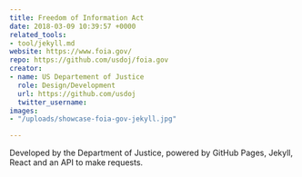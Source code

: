 ```yaml
---
title: Freedom of Information Act
date: 2018-03-09 10:39:57 +0000
related_tools:
- tool/jekyll.md
website: https://www.foia.gov/
repo: https://github.com/usdoj/foia.gov
creator:
- name: US Departement of Justice
  role: Design/Development
  url: https://github.com/usdoj
  twitter_username:
images:
- "/uploads/showcase-foia-gov-jekyll.jpg"

---
```

Developed by the Department of Justice, powered by GitHub Pages, Jekyll, React and an API to make requests.
